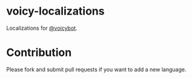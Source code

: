 # voicy-localizations
Localizations for [@voicybot](https://telegram.me/voicybot).

# Contribution
Please fork and submit pull requests if you want to add a new language.
